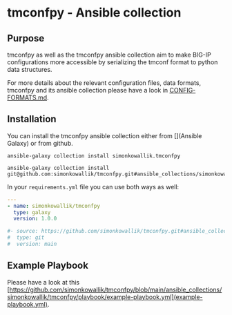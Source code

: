 # tmconfpy - Ansible collection

## Purpose

tmconfpy as well as the tmconfpy ansible collection aim to make BIG-IP configurations more accessible by serializing the tmconf format to python data structures.

For more details about the relevant configuration files, data formats, tmconfpy and its ansible collection please have a look in [CONFIG-FORMATS.md](https://github.com/simonkowallik/tmconfpy/blob/main/CONFIG-FORMATS.md).

## Installation

You can install the tmconfpy ansible collection either from [](Ansible Galaxy) or from github.

```shell
ansible-galaxy collection install simonkowallik.tmconfpy

ansible-galaxy collection install git@github.com:simonkowallik/tmconfpy.git#ansible_collections/simonkowallik/tmconfpy,main
```

In your `requirements.yml` file you can use both ways as well:

```yaml
---
- name: simonkowallik/tmconfpy
  type: galaxy
  version: 1.0.0

#- source: https://github.com/simonkowallik/tmconfpy.git#ansible_collections/simonkowallik/tmconfpy
#  type: git
#  version: main
```

## Example Playbook

Please have a look at this [https://github.com/simonkowallik/tmconfpy/blob/main/ansible_collections/simonkowallik/tmconfpy/playbook/example-playbook.yml](example-playbook.yml).
